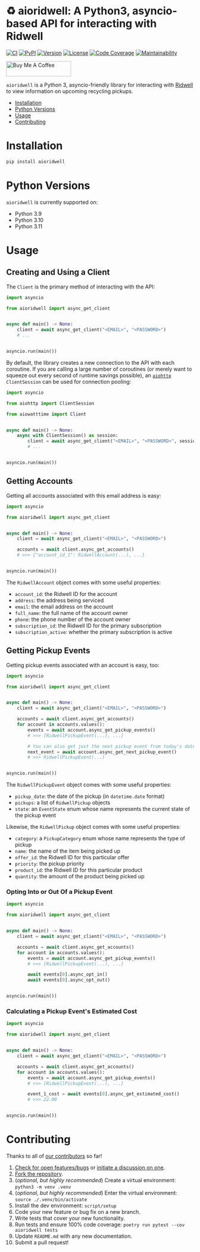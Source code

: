 # ♻️ aioridwell: A Python3, asyncio-based API for interacting with Ridwell

[![CI][ci-badge]][ci]
[![PyPI][pypi-badge]][pypi]
[![Version][version-badge]][version]
[![License][license-badge]][license]
[![Code Coverage][codecov-badge]][codecov]
[![Maintainability][maintainability-badge]][maintainability]

<a href="https://www.buymeacoffee.com/bachya1208P" target="_blank"><img src="https://cdn.buymeacoffee.com/buttons/default-orange.png" alt="Buy Me A Coffee" height="41" width="174"></a>

`aioridwell` is a Python 3, asyncio-friendly library for interacting with
[Ridwell][ridwell] to view information on upcoming recycling pickups.

- [Installation](#installation)
- [Python Versions](#python-versions)
- [Usage](#usage)
- [Contributing](#contributing)

# Installation

```bash
pip install aioridwell
```

# Python Versions

`aioridwell` is currently supported on:

- Python 3.9
- Python 3.10
- Python 3.11

# Usage

## Creating and Using a Client

The `Client` is the primary method of interacting with the API:

```python
import asyncio

from aioridwell import async_get_client


async def main() -> None:
    client = await async_get_client("<EMAIL>", "<PASSWORD>")
    # ...


asyncio.run(main())
```

By default, the library creates a new connection to the API with each coroutine. If
you are calling a large number of coroutines (or merely want to squeeze out every second
of runtime savings possible), an [`aiohttp`][aiohttp] `ClientSession` can be used for
connection pooling:

```python
import asyncio

from aiohttp import ClientSession

from aiowatttime import Client


async def main() -> None:
    async with ClientSession() as session:
        client = await async_get_client("<EMAIL>", "<PASSWORD>", session=session)
        # ...


asyncio.run(main())
```

## Getting Accounts

Getting all accounts associated with this email address is easy:

```python
import asyncio

from aioridwell import async_get_client


async def main() -> None:
    client = await async_get_client("<EMAIL>", "<PASSWORD>")

    accounts = await client.async_get_accounts()
    # >>> {"account_id_1": RidwellAccount(...), ...}


asyncio.run(main())
```

The `RidwellAccount` object comes with some useful properties:

- `account_id`: the Ridwell ID for the account
- `address`: the address being serviced
- `email`: the email address on the account
- `full_name`: the full name of the account owner
- `phone`: the phone number of the account owner
- `subscription_id`: the Ridwell ID for the primary subscription
- `subscription_active`: whether the primary subscription is active

## Getting Pickup Events

Getting pickup events associated with an account is easy, too:

```python
import asyncio

from aioridwell import async_get_client


async def main() -> None:
    client = await async_get_client("<EMAIL>", "<PASSWORD>")

    accounts = await client.async_get_accounts()
    for account in accounts.values():
        events = await account.async_get_pickup_events()
        # >>> [RidwellPickupEvent(...), ...]

        # You can also get just the next pickup event from today's date:
        next_event = await account.async_get_next_pickup_event()
        # >>> RidwellPickupEvent(...)


asyncio.run(main())
```

The `RidwellPickupEvent` object comes with some useful properties:

- `pickup_date`: the date of the pickup (in `datetime.date` format)
- `pickups`: a list of `RidwellPickup` objects
- `state`: an `EventState` enum whose name represents the current state of the pickup event

Likewise, the `RidwellPickup` object comes with some useful properties:

- `category`: a `PickupCategory` enum whose name represents the type of pickup
- `name`: the name of the item being picked up
- `offer_id`: the Ridwell ID for this particular offer
- `priority`: the pickup priority
- `product_id`: the Ridwell ID for this particular product
- `quantity`: the amount of the product being picked up

### Opting Into or Out Of a Pickup Event

```python
import asyncio

from aioridwell import async_get_client


async def main() -> None:
    client = await async_get_client("<EMAIL>", "<PASSWORD>")

    accounts = await client.async_get_accounts()
    for account in accounts.values():
        events = await account.async_get_pickup_events()
        # >>> [RidwellPickupEvent(...), ...]

        await events[0].async_opt_in()
        await events[0].async_opt_out()


asyncio.run(main())
```

### Calculating a Pickup Event's Estimated Cost

```python
import asyncio

from aioridwell import async_get_client


async def main() -> None:
    client = await async_get_client("<EMAIL>", "<PASSWORD>")

    accounts = await client.async_get_accounts()
    for account in accounts.values():
        events = await account.async_get_pickup_events()
        # >>> [RidwellPickupEvent(...), ...]

        event_1_cost = await events[0].async_get_estimated_cost()
        # >>> 22.00


asyncio.run(main())
```

# Contributing

Thanks to all of [our contributors][contributors] so far!

1. [Check for open features/bugs][issues] or [initiate a discussion on one][new-issue].
2. [Fork the repository][fork].
3. (_optional, but highly recommended_) Create a virtual environment: `python3 -m venv .venv`
4. (_optional, but highly recommended_) Enter the virtual environment: `source ./.venv/bin/activate`
5. Install the dev environment: `script/setup`
6. Code your new feature or bug fix on a new branch.
7. Write tests that cover your new functionality.
8. Run tests and ensure 100% code coverage: `poetry run pytest --cov aioridwell tests`
9. Update `README.md` with any new documentation.
10. Submit a pull request!

[aiohttp]: https://github.com/aio-libs/aiohttp
[ci-badge]: https://github.com/bachya/aioridwell/workflows/CI/badge.svg
[ci]: https://github.com/bachya/aioridwell/actions
[codecov-badge]: https://codecov.io/gh/bachya/aioridwell/branch/dev/graph/badge.svg
[codecov]: https://codecov.io/gh/bachya/aioridwell
[contributors]: https://github.com/bachya/aioridwell/graphs/contributors
[fork]: https://github.com/bachya/aioridwell/fork
[issues]: https://github.com/bachya/aioridwell/issues
[license-badge]: https://img.shields.io/pypi/l/aioridwell.svg
[license]: https://github.com/bachya/aioridwell/blob/main/LICENSE
[maintainability-badge]: https://api.codeclimate.com/v1/badges/9c1dcc1c991cecb06eda/maintainability
[maintainability]: https://codeclimate.com/github/bachya/aioridwell/maintainability
[new-issue]: https://github.com/bachya/aioridwell/issues/new
[new-issue]: https://github.com/bachya/aioridwell/issues/new
[pypi-badge]: https://img.shields.io/pypi/v/aioridwell.svg
[pypi]: https://pypi.python.org/pypi/aioridwell
[ridwell]: https://ridwell.com
[version-badge]: https://img.shields.io/pypi/pyversions/aioridwell.svg
[version]: https://pypi.python.org/pypi/aioridwell
